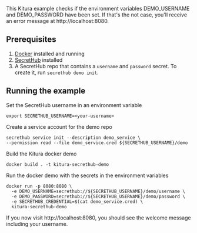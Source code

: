 This Kitura example checks if the environment variables DEMO_USERNAME and DEMO_PASSWORD have been set. If that's the not case, you'll receive an error message at http://localhost:8080.

## Prerequisites
1. [Docker](https://docs.docker.com/install/) installed and running
1. [SecretHub](https://secrethub.io/docs/start/getting-started/#install) installed
1. A SecretHub repo that contains a `username` and `password` secret. To create it, run `secrethub demo init`.

## Running the example

Set the SecretHub username in an environment variable
```
export SECRETHUB_USERNAME=<your-username>
```

Create a service account for the demo repo
```
secrethub service init --description demo_service \
--permission read --file demo_service.cred ${SECRETHUB_USERNAME}/demo
```

Build the Kitura docker demo
```
docker build . -t kitura-secrethub-demo
```

Run the docker demo with the secrets in the environment variables
```
docker run -p 8080:8080 \
  -e DEMO_USERNAME=secrethub://${SECRETHUB_USERNAME}/demo/username \
  -e DEMO_PASSWORD=secrethub://${SECRETHUB_USERNAME}/demo/password \
  -e SECRETHUB_CREDENTIAL=$(cat demo_service.cred) \
  kitura-secrethub-demo
```

If you now visit http://localhost:8080, you should see the welcome message including your username.
